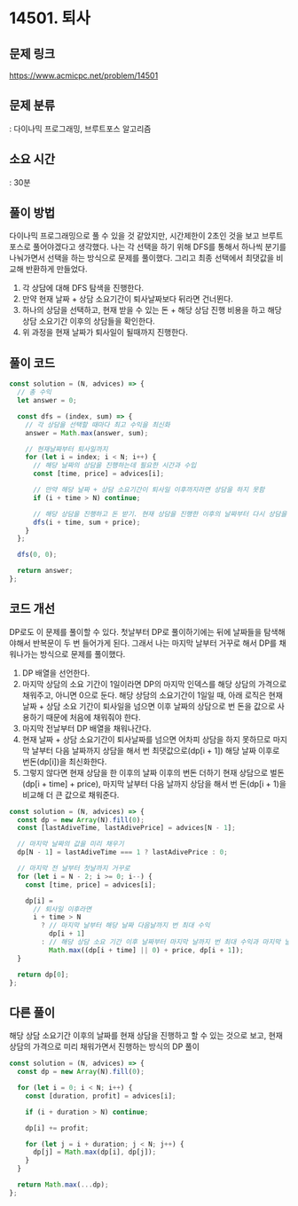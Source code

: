 # 14501. 퇴사

## 문제 링크

https://www.acmicpc.net/problem/14501

## 문제 분류

: 다이나믹 프로그래밍, 브루트포스 알고리즘

## 소요 시간

: 30분

## 풀이 방법

다이나믹 프로그래밍으로 풀 수 있을 것 같았지만, 시간제한이 2초인 것을 보고 브루트포스로 풀어야겠다고 생각했다. 나는 각 선택을 하기 위해 DFS를 통해서 하나씩 분기를 나눠가면서 선택을 하는 방식으로 문제를 풀이했다. 그리고 최종 선택에서 최댓값을 비교해 반환하게 만들었다.

1. 각 상담에 대해 DFS 탐색을 진행한다.
2. 만약 현재 날짜 + 상담 소요기간이 퇴사날짜보다 뒤라면 건너뛴다.
3. 하나의 상담을 선택하고, 현재 받을 수 있는 돈 + 해당 상담 진행 비용을 하고 해당 상담 소요기간 이후의 상담들을 확인한다.
4. 위 과정을 현재 날짜가 퇴사일이 될때까지 진행한다.

## 풀이 코드

```js
const solution = (N, advices) => {
  // 총 수익
  let answer = 0;

  const dfs = (index, sum) => {
    // 각 상담을 선택할 때마다 최고 수익을 최신화
    answer = Math.max(answer, sum);

    // 현재날짜부터 퇴사일까지
    for (let i = index; i < N; i++) {
      // 해당 날짜의 상담을 진행하는데 필요한 시간과 수입
      const [time, price] = advices[i];

      // 만약 해당 날짜 + 상담 소요기간이 퇴사일 이후까지라면 상담을 하지 못함
      if (i + time > N) continue;

      // 해당 상담을 진행하고 돈 받기. 현재 상담을 진행한 이후의 날짜부터 다시 상담을 진행
      dfs(i + time, sum + price);
    }
  };

  dfs(0, 0);

  return answer;
};
```

## 코드 개선

DP로도 이 문제를 풀이할 수 있다. 첫날부터 DP로 풀이하기에는 뒤에 날짜들을 탐색해야해서 반복문이 두 번 들어가게 된다. 그래서 나는 마지막 날부터 거꾸로 해서 DP를 채워나가는 방식으로 문제를 풀이했다.

1. DP 배열을 선언한다.
2. 마지막 상담의 소요 기간이 1일이라면 DP의 마지막 인덱스를 해당 상담의 가격으로 채워주고, 아니면 0으로 둔다. 해당 상담의 소요기간이 1일일 때, 아래 로직은 현재 날짜 + 상담 소요 기간이 퇴사일을 넘으면 이후 날짜의 상담으로 번 돈을 값으로 사용하기 때문에 처음에 채워줘야 한다.
3. 마지막 전날부터 DP 배열을 채워나간다.
4. 현재 날짜 + 상담 소요기간이 퇴사날짜를 넘으면 어차피 상담을 하지 못하므로 마지막 날부터 다음 날짜까지 상담을 해서 번 최댓값으로(dp[i + 1]) 해당 날짜 이후로 번돈(dp[i])을 최신화한다.
5. 그렇지 않다면 현재 상담을 한 이후의 날짜 이후의 번돈 더하기 현재 상담으로 벌돈(dp[i + time] + price), 마지막 날부터 다음 날까지 상담을 해서 번 돈(dp[i + 1)을 비교해 더 큰 값으로 채워준다.

```js
const solution = (N, advices) => {
  const dp = new Array(N).fill(0);
  const [lastAdiveTime, lastAdivePrice] = advices[N - 1];

  // 마지막 날짜의 값을 미리 채우기
  dp[N - 1] = lastAdiveTime === 1 ? lastAdivePrice : 0;

  // 마지막 전 날부터 첫날까지 거꾸로
  for (let i = N - 2; i >= 0; i--) {
    const [time, price] = advices[i];

    dp[i] =
      // 퇴사일 이후라면
      i + time > N
        ? // 마지막 날부터 해당 날짜 다음날까지 번 최대 수익
          dp[i + 1]
        : // 해당 상담 소요 기간 이후 날짜부터 마지막 날까지 번 최대 수익과 마지막 날부터 해당 날짜 다음날까지 번 최대 수익을 비교
          Math.max((dp[i + time] || 0) + price, dp[i + 1]);
  }

  return dp[0];
};
```

## 다른 풀이

해당 상담 소요기간 이후의 날짜를 현재 상담을 진행하고 할 수 있는 것으로 보고, 현재 상담의 가격으로 미리 채워가면서 진행하는 방식의 DP 풀이

```js
const solution = (N, advices) => {
  const dp = new Array(N).fill(0);

  for (let i = 0; i < N; i++) {
    const [duration, profit] = advices[i];

    if (i + duration > N) continue;

    dp[i] += profit;

    for (let j = i + duration; j < N; j++) {
      dp[j] = Math.max(dp[i], dp[j]);
    }
  }

  return Math.max(...dp);
};
```
